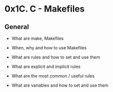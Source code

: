 # 0x1C. C - Makefiles

## General

* What are make, Makefiles

* When, why and how to use Makefiles

* What are rules and how to set and use them

* What are explicit and implicit rules

* What are the most common / useful rules

* What are variables and how to set and use them
